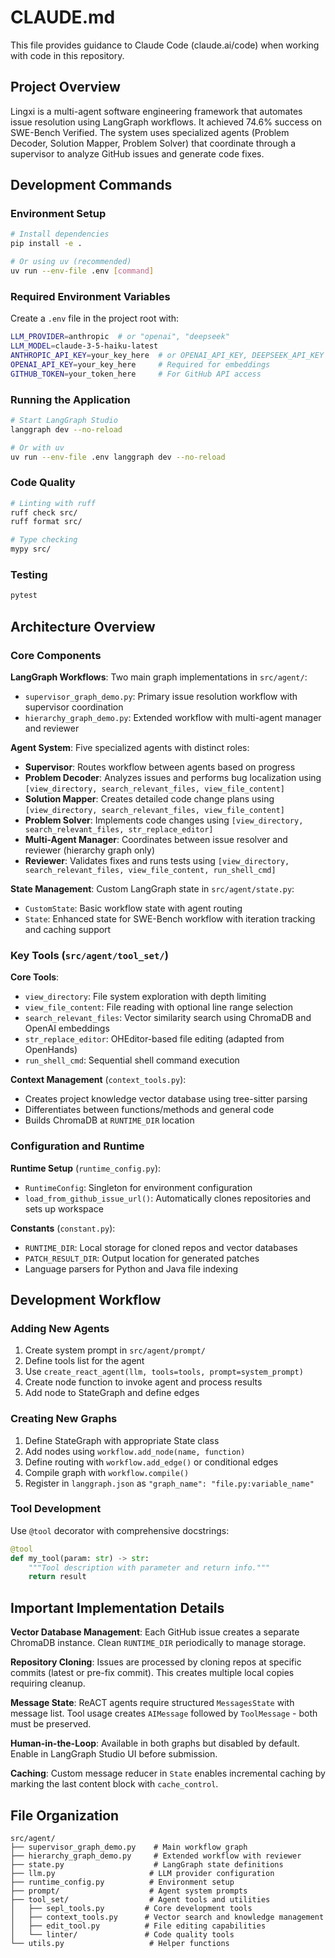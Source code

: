 # CLAUDE.md

This file provides guidance to Claude Code (claude.ai/code) when working with code in this repository.

## Project Overview

Lingxi is a multi-agent software engineering framework that automates issue resolution using LangGraph workflows. It achieved 74.6% success on SWE-Bench Verified. The system uses specialized agents (Problem Decoder, Solution Mapper, Problem Solver) that coordinate through a supervisor to analyze GitHub issues and generate code fixes.

## Development Commands

### Environment Setup
```bash
# Install dependencies
pip install -e .

# Or using uv (recommended)
uv run --env-file .env [command]
```

### Required Environment Variables
Create a `.env` file in the project root with:
```bash
LLM_PROVIDER=anthropic  # or "openai", "deepseek"
LLM_MODEL=claude-3-5-haiku-latest
ANTHROPIC_API_KEY=your_key_here  # or OPENAI_API_KEY, DEEPSEEK_API_KEY
OPENAI_API_KEY=your_key_here     # Required for embeddings
GITHUB_TOKEN=your_token_here     # For GitHub API access
```

### Running the Application
```bash
# Start LangGraph Studio
langgraph dev --no-reload

# Or with uv
uv run --env-file .env langgraph dev --no-reload
```

### Code Quality
```bash
# Linting with ruff
ruff check src/
ruff format src/

# Type checking
mypy src/
```

### Testing
```bash
pytest
```

## Architecture Overview

### Core Components

**LangGraph Workflows**: Two main graph implementations in `src/agent/`:
- `supervisor_graph_demo.py`: Primary issue resolution workflow with supervisor coordination
- `hierarchy_graph_demo.py`: Extended workflow with multi-agent manager and reviewer

**Agent System**: Five specialized agents with distinct roles:
- **Supervisor**: Routes workflow between agents based on progress
- **Problem Decoder**: Analyzes issues and performs bug localization using `[view_directory, search_relevant_files, view_file_content]`
- **Solution Mapper**: Creates detailed code change plans using `[view_directory, search_relevant_files, view_file_content]`
- **Problem Solver**: Implements code changes using `[view_directory, search_relevant_files, str_replace_editor]`
- **Multi-Agent Manager**: Coordinates between issue resolver and reviewer (hierarchy graph only)
- **Reviewer**: Validates fixes and runs tests using `[view_directory, search_relevant_files, view_file_content, run_shell_cmd]`

**State Management**: Custom LangGraph state in `src/agent/state.py`:
- `CustomState`: Basic workflow state with agent routing
- `State`: Enhanced state for SWE-Bench workflow with iteration tracking and caching support

### Key Tools (`src/agent/tool_set/`)

**Core Tools**:
- `view_directory`: File system exploration with depth limiting
- `view_file_content`: File reading with optional line range selection  
- `search_relevant_files`: Vector similarity search using ChromaDB and OpenAI embeddings
- `str_replace_editor`: OHEditor-based file editing (adapted from OpenHands)
- `run_shell_cmd`: Sequential shell command execution

**Context Management** (`context_tools.py`):
- Creates project knowledge vector database using tree-sitter parsing
- Differentiates between functions/methods and general code
- Builds ChromaDB at `RUNTIME_DIR` location

### Configuration and Runtime

**Runtime Setup** (`runtime_config.py`):
- `RuntimeConfig`: Singleton for environment configuration
- `load_from_github_issue_url()`: Automatically clones repositories and sets up workspace

**Constants** (`constant.py`):
- `RUNTIME_DIR`: Local storage for cloned repos and vector databases
- `PATCH_RESULT_DIR`: Output location for generated patches
- Language parsers for Python and Java file indexing

## Development Workflow

### Adding New Agents
1. Create system prompt in `src/agent/prompt/`
2. Define tools list for the agent
3. Use `create_react_agent(llm, tools=tools, prompt=system_prompt)`
4. Create node function to invoke agent and process results
5. Add node to StateGraph and define edges

### Creating New Graphs
1. Define StateGraph with appropriate State class
2. Add nodes using `workflow.add_node(name, function)`
3. Define routing with `workflow.add_edge()` or conditional edges
4. Compile graph with `workflow.compile()`
5. Register in `langgraph.json` as `"graph_name": "file.py:variable_name"`

### Tool Development
Use `@tool` decorator with comprehensive docstrings:
```python
@tool
def my_tool(param: str) -> str:
    """Tool description with parameter and return info."""
    return result
```

## Important Implementation Details

**Vector Database Management**: Each GitHub issue creates a separate ChromaDB instance. Clean `RUNTIME_DIR` periodically to manage storage.

**Repository Cloning**: Issues are processed by cloning repos at specific commits (latest or pre-fix commit). This creates multiple local copies requiring cleanup.

**Message State**: ReACT agents require structured `MessagesState` with message list. Tool usage creates `AIMessage` followed by `ToolMessage` - both must be preserved.

**Human-in-the-Loop**: Available in both graphs but disabled by default. Enable in LangGraph Studio UI before submission.

**Caching**: Custom message reducer in `State` enables incremental caching by marking the last content block with `cache_control`.

## File Organization

```
src/agent/
├── supervisor_graph_demo.py    # Main workflow graph
├── hierarchy_graph_demo.py     # Extended workflow with reviewer
├── state.py                    # LangGraph state definitions
├── llm.py                     # LLM provider configuration
├── runtime_config.py          # Environment setup
├── prompt/                    # Agent system prompts
├── tool_set/                  # Agent tools and utilities
│   ├── sepl_tools.py         # Core development tools
│   ├── context_tools.py      # Vector search and knowledge management
│   ├── edit_tool.py          # File editing capabilities
│   └── linter/               # Code quality tools
└── utils.py                   # Helper functions
```